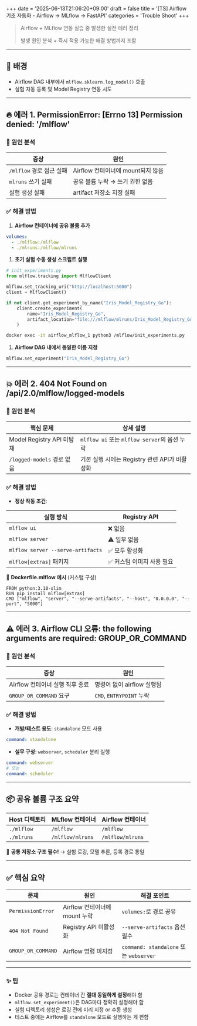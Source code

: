 +++
date = '2025-06-13T21:06:20+09:00'
draft = false
title = '[TS] Airflow 기초 자동화 - Airflow → MLflow → FastAPI'
categories = 'Trouble Shoot'
+++

> Airflow + MLflow 연동 실습 중 발생한 실전 에러 정리
> 
> 
> 발생 원인 분석 + 즉시 적용 가능한 해결 방법까지 포함
> 

---

## 🧩 배경

- Airflow DAG 내부에서 `mlflow.sklearn.log_model()` 호출
- 실험 자동 등록 및 Model Registry 연동 시도

---

## 🔥 에러 1. PermissionError: [Errno 13] Permission denied: '/mlflow'

### 🧠 원인 분석

| 증상 | 원인 |
| --- | --- |
| `/mlflow` 경로 접근 실패 | Airflow 컨테이너에 mount되지 않음 |
| `mlruns` 쓰기 실패 | 공유 볼륨 누락 → 쓰기 권한 없음 |
| 실험 생성 실패 | artifact 저장소 지정 실패 |

### ✅ 해결 방법

1. **Airflow 컨테이너에 공유 볼륨 추가**

```yaml
volumes:
  - ./mlflow:/mlflow
  - ./mlruns:/mlflow/mlruns
```

1. **초기 실험 수동 생성 스크립트 실행**

```python
# init_experiments.py
from mlflow.tracking import MlflowClient

mlflow.set_tracking_uri("http://localhost:5000")
client = MlflowClient()

if not client.get_experiment_by_name("Iris_Model_Registry_Go"):
    client.create_experiment(
        name="Iris_Model_Registry_Go",
        artifact_location="file:///mlflow/mlruns/Iris_Model_Registry_Go"
    )
```

```bash
docker exec -it airflow_mlflow_1 python3 /mlflow/init_experiments.py
```

1. **Airflow DAG 내에서 동일한 이름 지정**

```python
mlflow.set_experiment("Iris_Model_Registry_Go")
```

---

## 💥 에러 2. 404 Not Found on /api/2.0/mlflow/logged-models

### 🧠 원인 분석

| 핵심 문제 | 상세 설명 |
| --- | --- |
| Model Registry API 미탑재 | `mlflow ui` 또는 `mlflow server`의 옵션 누락 |
| `/logged-models` 경로 없음 | 기본 실행 시에는 Registry 관련 API가 비활성화 |

### ✅ 해결 방법

- **정상 작동 조건**:

| 실행 방식 | Registry API |
| --- | --- |
| `mlflow ui` | ❌ 없음 |
| `mlflow server` | ⚠️ 일부 없음 |
| `mlflow server --serve-artifacts` | ✅ 모두 활성화 |
| `mlflow[extras]` 패키지 | ✅ 커스텀 이미지 사용 필요 |

📌 **Dockerfile.mlflow 예시** (커스텀 구성)

```
FROM python:3.10-slim
RUN pip install mlflow[extras]
CMD ["mlflow", "server", "--serve-artifacts", "--host", "0.0.0.0", "--port", "5000"]
```

---

## ⚠️ 에러 3. Airflow CLI 오류: the following arguments are required: GROUP_OR_COMMAND

### 🧠 원인 분석

| 증상 | 원인 |
| --- | --- |
| Airflow 컨테이너 실행 직후 종료 | 명령어 없이 airflow 실행됨 |
| `GROUP_OR_COMMAND` 요구 | `CMD`, `ENTRYPOINT` 누락 |

### ✅ 해결 방법

- **개발/테스트 용도**: `standalone` 모드 사용

```yaml
command: standalone
```

- **실무 구성**: `webserver`, `scheduler` 분리 실행

```yaml
command: webserver
# 또는
command: scheduler
```

---

## 📦 공유 볼륨 구조 요약

| Host 디렉토리 | MLflow 컨테이너 | Airflow 컨테이너 |
| --- | --- | --- |
| `./mlflow` | `/mlflow` | `/mlflow` |
| `./mlruns` | `/mlflow/mlruns` | `/mlflow/mlruns` |

📌 **공통 저장소 구조 필수!** → 실험 로깅, 모델 추론, 등록 경로 통일

---

## ✅ 핵심 요약

| 문제 | 원인 | 해결 포인트 |
| --- | --- | --- |
| `PermissionError` | Airflow 컨테이너에 mount 누락 | `volumes:`로 경로 공유 |
| `404 Not Found` | Registry API 미활성화 | `--serve-artifacts` 옵션 필수 |
| `GROUP_OR_COMMAND` | Airflow 명령 미지정 | `command: standalone` 또는 `webserver` |

---

### ✨ 팁

- Docker 공유 경로는 컨테이너 간 **절대 동일하게 설정**해야 함
- `mlflow.set_experiment()`은 DAG마다 정확히 설정해야 함
- 실험 디렉토리 생성은 로깅 전에 미리 지정 or 수동 생성
- 테스트 중에는 Airflow를 `standalone` 모드로 실행하는 게 편함
